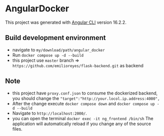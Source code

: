 # AngularDocker

This project was generated with [Angular CLI](https://github.com/angular/angular-cli) version 16.2.2.

## Build development environment
 - navigate to `my/download/path/angular_docker`
 - Run `docker compose up -d --build`
 - this project use `master` branch  => `https://github.com/emilioreyes/flask-backend.git` as backend

## Note
- this project have `proxy.conf.json` to consume the dockerized backend, you should change the  `"target":"http://your.locol.ip.address:4000",`
- After the change execute `docker compose down` and `docker compose up -d --build`
- Navigate to `http://localhost:2000/`.
- you can open the terminal `docker exec -it ng_frontend /bin/sh` The application will automatically reload if you change any of the source files.

